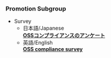 ### Promotion Subgroup

- Survey    
  - 日本語/Japanese  
**[OSSコンプライアンスのアンケート](https://openchain-project.github.io/OpenChain-JWG/subgroups/promotion/survey-20200618)**  
  - 英語/English  
**[OSS compliance survey](https://openchain-project.github.io/OpenChain-JWG/subgroups/promotion/survey-20200618_en)**  
